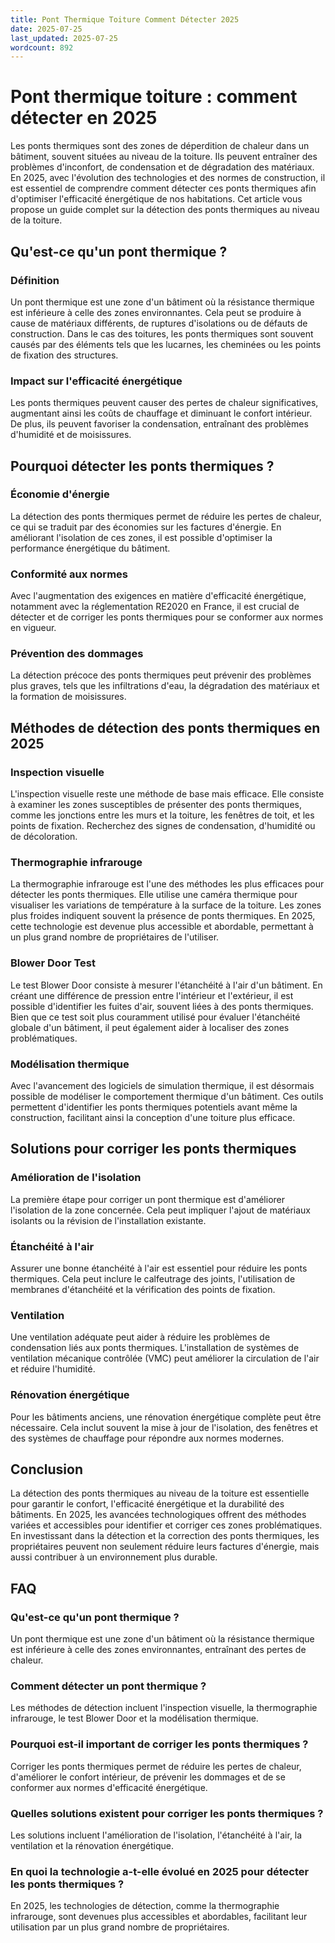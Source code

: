```yaml
---
title: Pont Thermique Toiture Comment Détecter 2025
date: 2025-07-25
last_updated: 2025-07-25
wordcount: 892
---
```


# Pont thermique toiture : comment détecter en 2025

Les ponts thermiques sont des zones de déperdition de chaleur dans un bâtiment, souvent situées au niveau de la toiture. Ils peuvent entraîner des problèmes d'inconfort, de condensation et de dégradation des matériaux. En 2025, avec l'évolution des technologies et des normes de construction, il est essentiel de comprendre comment détecter ces ponts thermiques afin d'optimiser l'efficacité énergétique de nos habitations. Cet article vous propose un guide complet sur la détection des ponts thermiques au niveau de la toiture.

## Qu'est-ce qu'un pont thermique ?

### Définition

Un pont thermique est une zone d'un bâtiment où la résistance thermique est inférieure à celle des zones environnantes. Cela peut se produire à cause de matériaux différents, de ruptures d'isolations ou de défauts de construction. Dans le cas des toitures, les ponts thermiques sont souvent causés par des éléments tels que les lucarnes, les cheminées ou les points de fixation des structures.

### Impact sur l'efficacité énergétique

Les ponts thermiques peuvent causer des pertes de chaleur significatives, augmentant ainsi les coûts de chauffage et diminuant le confort intérieur. De plus, ils peuvent favoriser la condensation, entraînant des problèmes d'humidité et de moisissures.

## Pourquoi détecter les ponts thermiques ?

### Économie d'énergie

La détection des ponts thermiques permet de réduire les pertes de chaleur, ce qui se traduit par des économies sur les factures d'énergie. En améliorant l'isolation de ces zones, il est possible d'optimiser la performance énergétique du bâtiment.

### Conformité aux normes

Avec l'augmentation des exigences en matière d'efficacité énergétique, notamment avec la réglementation RE2020 en France, il est crucial de détecter et de corriger les ponts thermiques pour se conformer aux normes en vigueur.

### Prévention des dommages

La détection précoce des ponts thermiques peut prévenir des problèmes plus graves, tels que les infiltrations d'eau, la dégradation des matériaux et la formation de moisissures.

## Méthodes de détection des ponts thermiques en 2025

### Inspection visuelle

L'inspection visuelle reste une méthode de base mais efficace. Elle consiste à examiner les zones susceptibles de présenter des ponts thermiques, comme les jonctions entre les murs et la toiture, les fenêtres de toit, et les points de fixation. Recherchez des signes de condensation, d'humidité ou de décoloration.

### Thermographie infrarouge

La thermographie infrarouge est l'une des méthodes les plus efficaces pour détecter les ponts thermiques. Elle utilise une caméra thermique pour visualiser les variations de température à la surface de la toiture. Les zones plus froides indiquent souvent la présence de ponts thermiques. En 2025, cette technologie est devenue plus accessible et abordable, permettant à un plus grand nombre de propriétaires de l'utiliser.

### Blower Door Test

Le test Blower Door consiste à mesurer l'étanchéité à l'air d'un bâtiment. En créant une différence de pression entre l'intérieur et l'extérieur, il est possible d'identifier les fuites d'air, souvent liées à des ponts thermiques. Bien que ce test soit plus couramment utilisé pour évaluer l'étanchéité globale d'un bâtiment, il peut également aider à localiser des zones problématiques.

### Modélisation thermique

Avec l'avancement des logiciels de simulation thermique, il est désormais possible de modéliser le comportement thermique d'un bâtiment. Ces outils permettent d'identifier les ponts thermiques potentiels avant même la construction, facilitant ainsi la conception d'une toiture plus efficace.

## Solutions pour corriger les ponts thermiques

### Amélioration de l'isolation

La première étape pour corriger un pont thermique est d'améliorer l'isolation de la zone concernée. Cela peut impliquer l'ajout de matériaux isolants ou la révision de l'installation existante.

### Étanchéité à l'air

Assurer une bonne étanchéité à l'air est essentiel pour réduire les ponts thermiques. Cela peut inclure le calfeutrage des joints, l'utilisation de membranes d'étanchéité et la vérification des points de fixation.

### Ventilation

Une ventilation adéquate peut aider à réduire les problèmes de condensation liés aux ponts thermiques. L'installation de systèmes de ventilation mécanique contrôlée (VMC) peut améliorer la circulation de l'air et réduire l'humidité.

### Rénovation énergétique

Pour les bâtiments anciens, une rénovation énergétique complète peut être nécessaire. Cela inclut souvent la mise à jour de l'isolation, des fenêtres et des systèmes de chauffage pour répondre aux normes modernes.

## Conclusion

La détection des ponts thermiques au niveau de la toiture est essentielle pour garantir le confort, l'efficacité énergétique et la durabilité des bâtiments. En 2025, les avancées technologiques offrent des méthodes variées et accessibles pour identifier et corriger ces zones problématiques. En investissant dans la détection et la correction des ponts thermiques, les propriétaires peuvent non seulement réduire leurs factures d'énergie, mais aussi contribuer à un environnement plus durable.

## FAQ

### Qu'est-ce qu'un pont thermique ?

Un pont thermique est une zone d'un bâtiment où la résistance thermique est inférieure à celle des zones environnantes, entraînant des pertes de chaleur.

### Comment détecter un pont thermique ?

Les méthodes de détection incluent l'inspection visuelle, la thermographie infrarouge, le test Blower Door et la modélisation thermique.

### Pourquoi est-il important de corriger les ponts thermiques ?

Corriger les ponts thermiques permet de réduire les pertes de chaleur, d'améliorer le confort intérieur, de prévenir les dommages et de se conformer aux normes d'efficacité énergétique.

### Quelles solutions existent pour corriger les ponts thermiques ?

Les solutions incluent l'amélioration de l'isolation, l'étanchéité à l'air, la ventilation et la rénovation énergétique.

### En quoi la technologie a-t-elle évolué en 2025 pour détecter les ponts thermiques ?

En 2025, les technologies de détection, comme la thermographie infrarouge, sont devenues plus accessibles et abordables, facilitant leur utilisation par un plus grand nombre de propriétaires.